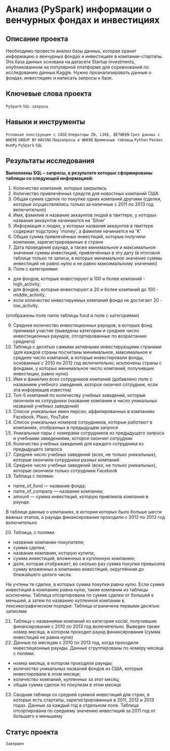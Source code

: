 # Анализ (PySpark) информации о венчурных фондах и инвестициях

## Описание проекта

Необходимо провести анализ базы данных, которая хранит информацию о венчурных фондах и инвестициях в компании-стартапы.
Эта база данных основана на датасете Startup Investments, опубликованном на популярной платформе для соревнований по исследованию данных Kaggle.
Нужно проанализировать данные о фондах, инвестициях и написать запросы к базе.

## Ключевые слова проекта

`PySpark` `SQL-запросы`

## Навыки и инструменты

`Условная конструкция с CASE` `Операторы IN, LIKE, BETWEEN` `Срез данных с WHERE` `GROUP BY` `HAVING`
`Подзапросы в WHERE` `Временные таблицы` `Python` `Pandas` `NumPy` `PySpark` `SQL`

## Результаты исследования

**Выполнены SQL – запросы, в результате которых сформированы таблицы со следующей информацией:**

1. Количество компаний, которые закрылись
2. Количество привлечённых средств для новостных компаний США
3. Общая сумма сделок по покупке одних компаний другими (сделки, которые осуществлялись только за наличные с 2011 по 2013 год включительно)
4. Имя, фамилия и название аккаунтов людей в твиттере, у которых названия аккаунтов начинаются на 'Silver'
5. Информация о людях, у которых названия аккаунтов в твиттере содержат подстроку 'money', а фамилия начинается на 'K'
6. Общая сумма привлечённых инвестиций, которые получили компании, зарегистрированные в стране
7. Дата проведения раунда, а также минимальное и максимальное значения суммы инвестиций, привлечённых в эту дату (в итоговой таблице только те записи, в которых минимальное значение суммы инвестиций не равно нулю и не равно максимальному значению)
8. Поле с категориями:
  *	для фондов, которые инвестируют в 100 и более компаний - high_activity;
  *	для фондов, которые инвестируют в 20 и более компаний до 100 - middle_activity;
  *	если количество инвестируемых компаний фонда не достигает 20 - low_activity.
  
  (отображены поле name таблицы fund и поле с категориями)
  
9. Среднее количество инвестиционных раундов, в которых фонд принимал участие (выведены категории и среднее число инвестиционных раундов, отсортированные по возрастанию среднего)
10. Таблица с десятью самыми активными инвестирующими странами (для каждой страны посчитаны минимальное, максимальное и среднее число компаний, в которые инвестировали фонды, основанные с 2010 по 2012 год включительно; исключены страны с фондами, у которых минимальное число компаний, получивших инвестиции, равно нулю)
11. Имя и фамилию всех сотрудников компаний (добавлено поле с названием учебного заведения, которое окончил сотрудник, если эта информация известна)
12. Топ-5 компаний по количеству учебных заведений, которые окончили их сотрудники (название компании и число уникальных названий учебных заведений)
13. Список уникальных имен персон, аффилированных в компаниях Facebook, Plaxo, YouTube
14. Список уникальных номеров сотрудников, которые работают в компаниях, отобранных в предыдущем запросе
15. Уникальные пары с номерами сотрудников из предыдущего запроса и учебными заведениями, которое окончил сотрудник
16. Количество учебных заведений для каждого сотрудника из предыдущего запроса
17. Среднее число учебных заведений (всех, не только уникальных), которые окончили сотрудники разных компаний
18. Среднее число учебных заведений (всех, не только уникальных), которые окончили только сотрудники Facebook
19. Таблица с полями:
  *	name_of_fund — название фонда;
  *	name_of_company — название компании;
  *	amount — сумма инвестиций, которую привлекла компания в раунде.
  
  В таблице данные о компаниях, в истории которых было больше шести важных этапов, а раунды финансирования проходили с 2012 по 2013 год включительно
  
20. Таблица, с полями:
  *	название компании-покупателя;
  *	сумма сделки;
  *	название компании, которую купили;
  *	сумма инвестиций, вложенных в купленную компанию;
  *	доля, которая отображает, во сколько раз сумма покупки превысила сумму вложенных в компанию инвестиций, округлённая до ближайшего целого числа.
  
  Не учтены те сделки, в которых сумма покупки равна нулю. Если сумма инвестиций в компанию равна нулю, такие компании из таблицы исключены. Таблица отсортирована по   сумме сделки от большей к меньшей, а затем по названию купленной компании в лексикографическом порядке. Таблица ограничена первыми десятью записями
  
21. Таблица с названиями компаний из категории social, получившие финансирование с 2010 по 2013 год включительно. Выведен также номер месяца, в котором проходил раунд финансирования (сумма инвестиций не равна нулю)
22. Данные по месяцам с 2010 по 2013 год, когда проходили инвестиционные раунды. Данные сгруппированы по номеру месяца с полями:
  *	номер месяца, в котором проходили раунды;
  *	количество уникальных названий фондов из США, которые инвестировали в этом месяце;
  *	количество компаний, купленных за этот месяц;
  *	общая сумма сделок по покупкам в этом месяце
23. Сводная таблица со средней суммой инвестиций для стран, в которых есть стартапы, зарегистрированные в 2011, 2012 и 2013 годах. Данные за каждый год в отдельном поле. Таблица отсортирована по среднему значению инвестиций за 2011 год от большего к меньшему
 
 ## Статус проекта
 `Завершен`
